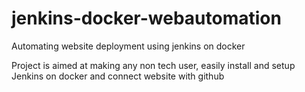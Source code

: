 # jenkins-docker-webautomation
Automating website deployment using jenkins on docker

Project is aimed at making any non tech user, easily install and setup Jenkins on docker and connect website with github 
